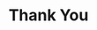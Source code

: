 ---
title: Thank You
description: >-
    We have received your submission and we will be in touch!
sitemap:
  priority: 0
id: thank-you
---